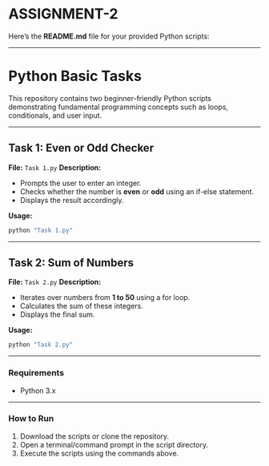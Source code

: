 # ASSIGNMENT-2
Here’s the **README.md** file for your provided Python scripts:

---

# Python Basic Tasks

This repository contains two beginner-friendly Python scripts demonstrating fundamental programming concepts such as loops, conditionals, and user input.

---

## **Task 1: Even or Odd Checker**

**File:** `Task 1.py`
**Description:**

* Prompts the user to enter an integer.
* Checks whether the number is **even** or **odd** using an if-else statement.
* Displays the result accordingly.

**Usage:**

```bash
python "Task 1.py"
```

---

## **Task 2: Sum of Numbers**

**File:** `Task 2.py`
**Description:**

* Iterates over numbers from **1 to 50** using a for loop.
* Calculates the sum of these integers.
* Displays the final sum.

**Usage:**

```bash
python "Task 2.py"
```

---

### **Requirements**

* Python 3.x

---

### **How to Run**

1. Download the scripts or clone the repository.
2. Open a terminal/command prompt in the script directory.
3. Execute the scripts using the commands above.
